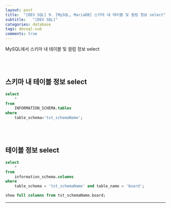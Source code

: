 ```yaml
---
layout: post
title:  "[DEV SQL] 9. [MySQL, MariaDB] 스키마 내 테이블 및 컬럼 정보 select"
subtitle:   "[DEV SQL]"
categories: database
tags: devsql-sub
comments: true
---
```


MySQL에서 스키마 내 테이블 및 컬럼 정보 select


<br><br>


## 스키마 내 테이블 정보 select

```SQL
select
	*
from 
	INFORMATION_SCHEMA.tables 
where
	table_schema='tst_schemaName';
```

<br><br>


## 테이블 정보 select

```SQL
select
    *
from
    information_schema.columns
where
    table_schema = 'tst_schemaName' and table_name = 'board';
```


```SQL
show full columns from tst_schemaName.board;
```



---